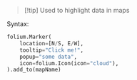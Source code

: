 >[!tip] Used to highlight data in maps

Syntax:
```python
folium.Marker(
    location=[N/S, E/W],
    tooltip="Click me!",
    popup="some data",
    icon=folium.Icon(icon="cloud"),
).add_to(mapName)
```